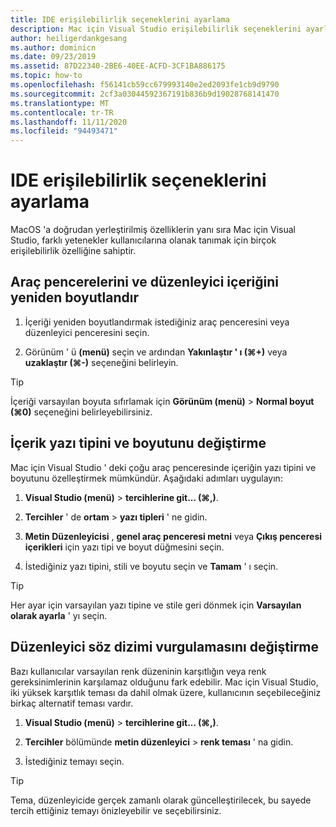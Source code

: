 ```yaml
---
title: IDE erişilebilirlik seçeneklerini ayarlama
description: Mac için Visual Studio erişilebilirlik seçeneklerini ayarlamaya giriş
author: heiligerdankgesang
ms.author: dominicn
ms.date: 09/23/2019
ms.assetid: 87D22340-2BE6-40EE-ACFD-3CF1BA886175
ms.topic: how-to
ms.openlocfilehash: f56141cb59cc679993140e2ed2093fe1cb9d9790
ms.sourcegitcommit: 2cf3a03044592367191b836b9d19028768141470
ms.translationtype: MT
ms.contentlocale: tr-TR
ms.lasthandoff: 11/11/2020
ms.locfileid: "94493471"
---
```

# <a name="set-ide-accessibility-options"></a>IDE erişilebilirlik seçeneklerini ayarlama

MacOS 'a doğrudan yerleştirilmiş özelliklerin yanı sıra Mac için Visual Studio, farklı yetenekler kullanıcılarına olanak tanımak için birçok erişilebilirlik özelliğine sahiptir.

## <a name="resize-tool-windows-and-editor-content"></a>Araç pencerelerini ve düzenleyici içeriğini yeniden boyutlandır

1. İçeriği yeniden boyutlandırmak istediğiniz araç penceresini veya düzenleyici penceresini seçin.

1. Görünüm ' ü **(menü)** seçin ve ardından **Yakınlaştır ' ı (&#8984;+)** veya **uzaklaştır (&#8984;-)** seçeneğini belirleyin.

> [!TIP]
> İçeriği varsayılan boyuta sıfırlamak için **Görünüm (menü)**  >  **Normal boyut (&#8984;0)** seçeneğini belirleyebilirsiniz.

## <a name="change-the-content-font-and-size"></a>İçerik yazı tipini ve boyutunu değiştirme

Mac için Visual Studio ' deki çoğu araç penceresinde içeriğin yazı tipini ve boyutunu özelleştirmek mümkündür. Aşağıdaki adımları uygulayın:

1. **Visual Studio (menü)**  >  **tercihlerine git... (&#8984;,)**.

1. **Tercihler** ' de **ortam**  >  **yazı tipleri** ' ne gidin.

1. **Metin Düzenleyicisi** , **genel araç penceresi metni** veya **Çıkış penceresi içerikleri** için yazı tipi ve boyut düğmesini seçin.

1. İstediğiniz yazı tipini, stili ve boyutu seçin ve **Tamam** ' ı seçin.

> [!TIP]
> Her ayar için varsayılan yazı tipine ve stile geri dönmek için **Varsayılan olarak ayarla** ' yı seçin.

## <a name="change-the-editor-syntax-highlighting"></a>Düzenleyici söz dizimi vurgulamasını değiştirme

Bazı kullanıcılar varsayılan renk düzeninin karşıtlığın veya renk gereksinimlerinin karşılamaz olduğunu fark edebilir. Mac için Visual Studio, iki yüksek karşıtlık teması da dahil olmak üzere, kullanıcının seçebileceğiniz birkaç alternatif teması vardır.

1. **Visual Studio (menü)**  >  **tercihlerine git... (&#8984;,)**.

1. **Tercihler** bölümünde **metin düzenleyici**  >  **renk teması** ' na gidin.

1. İstediğiniz temayı seçin.

> [!TIP]
> Tema, düzenleyicide gerçek zamanlı olarak güncelleştirilecek, bu sayede tercih ettiğiniz temayı önizleyebilir ve seçebilirsiniz.
